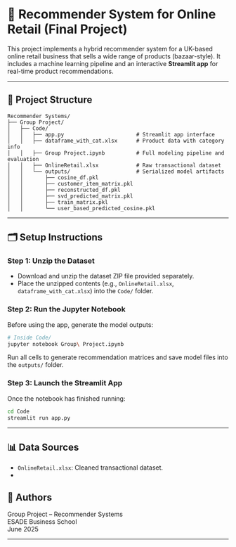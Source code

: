 
# 🛒 Recommender System for Online Retail (Final Project)

This project implements a hybrid recommender system for a UK-based online retail business that sells a wide range of products (bazaar-style). It includes a machine learning pipeline and an interactive **Streamlit app** for real-time product recommendations.

---

## 📁 Project Structure

```
Recommender Systems/
├── Group Project/
│   ├── Code/
│   │   ├── app.py                       # Streamlit app interface
│   │   ├── dataframe_with_cat.xlsx      # Product data with category info
│   │   ├── Group Project.ipynb          # Full modeling pipeline and evaluation
│   │   ├── OnlineRetail.xlsx            # Raw transactional dataset
│   │   └── outputs/                     # Serialized model artifacts
│   │       ├── cosine_df.pkl
│   │       ├── customer_item_matrix.pkl
│   │       ├── reconstructed_df.pkl
│   │       ├── svd_predicted_matrix.pkl
│   │       ├── train_matrix.pkl
│   │       └── user_based_predicted_cosine.pkl
```

---

## 🗂️ Setup Instructions

### Step 1: Unzip the Dataset

- Download and unzip the dataset ZIP file provided separately.
- Place the unzipped contents (e.g., `OnlineRetail.xlsx`, `dataframe_with_cat.xlsx`) into the `Code/` folder.

### Step 2: Run the Jupyter Notebook

Before using the app, generate the model outputs:

```bash
# Inside Code/
jupyter notebook Group\ Project.ipynb
```

Run all cells to generate recommendation matrices and save model files into the `outputs/` folder.

### Step 3: Launch the Streamlit App

Once the notebook has finished running:

```bash
cd Code
streamlit run app.py
```

---


## 📊 Data Sources

- `OnlineRetail.xlsx`: Cleaned transactional dataset.
- 

## 🙌 Authors

Group Project – Recommender Systems  
ESADE Business School  
June 2025

---

